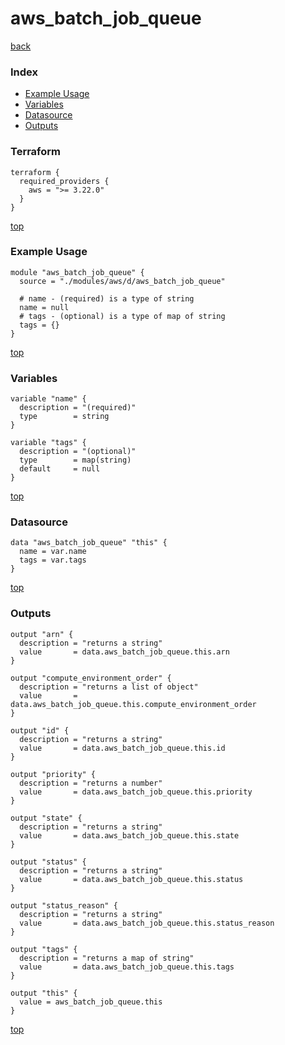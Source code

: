 # aws_batch_job_queue
[back](../aws.md)
### Index
- [Example Usage](#example-usage)
- [Variables](#variables)
- [Datasource](#datasource)
- [Outputs](#outputs)
### Terraform
```hcl
terraform {
  required_providers {
    aws = ">= 3.22.0"
  }
}
```
[top](#index)
### Example Usage
```hcl
module "aws_batch_job_queue" {
  source = "./modules/aws/d/aws_batch_job_queue"

  # name - (required) is a type of string
  name = null
  # tags - (optional) is a type of map of string
  tags = {}
}
```
[top](#index)
### Variables
```hcl
variable "name" {
  description = "(required)"
  type        = string
}

variable "tags" {
  description = "(optional)"
  type        = map(string)
  default     = null
}
```
[top](#index)

### Datasource
```hcl
data "aws_batch_job_queue" "this" {
  name = var.name
  tags = var.tags
}
```
[top](#index)
### Outputs
```hcl
output "arn" {
  description = "returns a string"
  value       = data.aws_batch_job_queue.this.arn
}

output "compute_environment_order" {
  description = "returns a list of object"
  value       = data.aws_batch_job_queue.this.compute_environment_order
}

output "id" {
  description = "returns a string"
  value       = data.aws_batch_job_queue.this.id
}

output "priority" {
  description = "returns a number"
  value       = data.aws_batch_job_queue.this.priority
}

output "state" {
  description = "returns a string"
  value       = data.aws_batch_job_queue.this.state
}

output "status" {
  description = "returns a string"
  value       = data.aws_batch_job_queue.this.status
}

output "status_reason" {
  description = "returns a string"
  value       = data.aws_batch_job_queue.this.status_reason
}

output "tags" {
  description = "returns a map of string"
  value       = data.aws_batch_job_queue.this.tags
}

output "this" {
  value = aws_batch_job_queue.this
}
```
[top](#index)

